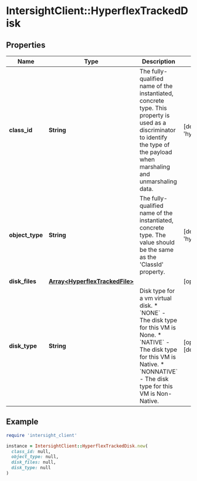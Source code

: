 # IntersightClient::HyperflexTrackedDisk

## Properties

| Name | Type | Description | Notes |
| ---- | ---- | ----------- | ----- |
| **class_id** | **String** | The fully-qualified name of the instantiated, concrete type. This property is used as a discriminator to identify the type of the payload when marshaling and unmarshaling data. | [default to &#39;hyperflex.TrackedDisk&#39;] |
| **object_type** | **String** | The fully-qualified name of the instantiated, concrete type. The value should be the same as the &#39;ClassId&#39; property. | [default to &#39;hyperflex.TrackedDisk&#39;] |
| **disk_files** | [**Array&lt;HyperflexTrackedFile&gt;**](HyperflexTrackedFile.md) |  | [optional] |
| **disk_type** | **String** | Disk type for a vm virtual disk. * &#x60;NONE&#x60; - The disk type for this VM is None. * &#x60;NATIVE&#x60; - The disk type for this VM is Native. * &#x60;NONNATIVE&#x60; - The disk type for this VM is Non-Native. | [optional][readonly][default to &#39;NONE&#39;] |

## Example

```ruby
require 'intersight_client'

instance = IntersightClient::HyperflexTrackedDisk.new(
  class_id: null,
  object_type: null,
  disk_files: null,
  disk_type: null
)
```

